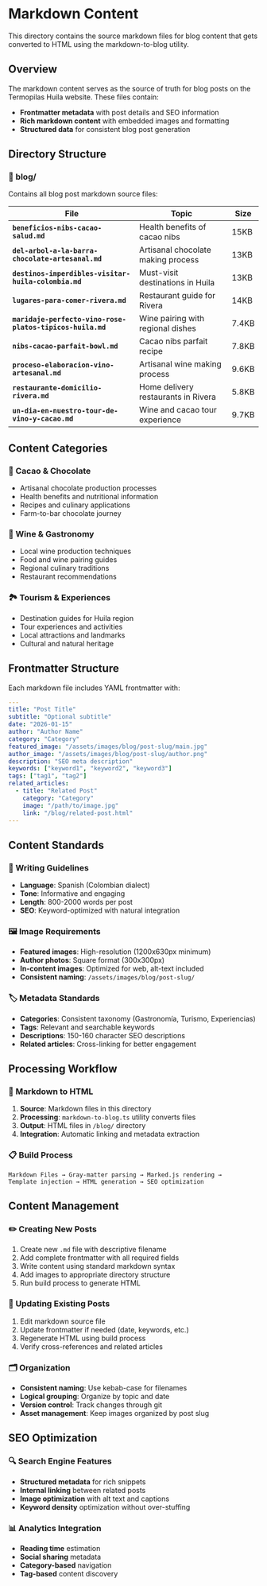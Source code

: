 # Markdown Content

This directory contains the source markdown files for blog content that gets converted to HTML using the markdown-to-blog utility.

## Overview

The markdown content serves as the source of truth for blog posts on the Termopilas Huila website. These files contain:

- **Frontmatter metadata** with post details and SEO information
- **Rich markdown content** with embedded images and formatting
- **Structured data** for consistent blog post generation

## Directory Structure

### 📂 blog/

Contains all blog post markdown source files:

| File | Topic | Size |
|------|-------|------|
| **`beneficios-nibs-cacao-salud.md`** | Health benefits of cacao nibs | 15KB |
| **`del-arbol-a-la-barra-chocolate-artesanal.md`** | Artisanal chocolate making process | 13KB |
| **`destinos-imperdibles-visitar-huila-colombia.md`** | Must-visit destinations in Huila | 13KB |
| **`lugares-para-comer-rivera.md`** | Restaurant guide for Rivera | 14KB |
| **`maridaje-perfecto-vino-rose-platos-tipicos-huila.md`** | Wine pairing with regional dishes | 7.4KB |
| **`nibs-cacao-parfait-bowl.md`** | Cacao nibs parfait recipe | 7.8KB |
| **`proceso-elaboracion-vino-artesanal.md`** | Artisanal wine making process | 9.6KB |
| **`restaurante-domicilio-rivera.md`** | Home delivery restaurants in Rivera | 5.8KB |
| **`un-dia-en-nuestro-tour-de-vino-y-cacao.md`** | Wine and cacao tour experience | 9.7KB |

## Content Categories

### 🍫 Cacao & Chocolate

- Artisanal chocolate production processes
- Health benefits and nutritional information
- Recipes and culinary applications
- Farm-to-bar chocolate journey

### 🍷 Wine & Gastronomy

- Local wine production techniques
- Food and wine pairing guides
- Regional culinary traditions
- Restaurant recommendations

### 🏞️ Tourism & Experiences

- Destination guides for Huila region
- Tour experiences and activities
- Local attractions and landmarks
- Cultural and natural heritage

## Frontmatter Structure

Each markdown file includes YAML frontmatter with:

```yaml
---
title: "Post Title"
subtitle: "Optional subtitle"
date: "2026-01-15"
author: "Author Name"
category: "Category"
featured_image: "/assets/images/blog/post-slug/main.jpg"
author_image: "/assets/images/blog/post-slug/author.png"
description: "SEO meta description"
keywords: ["keyword1", "keyword2", "keyword3"]
tags: ["tag1", "tag2"]
related_articles:
  - title: "Related Post"
    category: "Category"
    image: "/path/to/image.jpg"
    link: "/blog/related-post.html"
---
```

## Content Standards

### 📝 Writing Guidelines

- **Language**: Spanish (Colombian dialect)
- **Tone**: Informative and engaging
- **Length**: 800-2000 words per post
- **SEO**: Keyword-optimized with natural integration

### 🖼️ Image Requirements

- **Featured images**: High-resolution (1200x630px minimum)
- **Author photos**: Square format (300x300px)
- **In-content images**: Optimized for web, alt-text included
- **Consistent naming**: `/assets/images/blog/post-slug/`

### 🏷️ Metadata Standards

- **Categories**: Consistent taxonomy (Gastronomía, Turismo, Experiencias)
- **Tags**: Relevant and searchable keywords
- **Descriptions**: 150-160 character SEO descriptions
- **Related articles**: Cross-linking for better engagement

## Processing Workflow

### 🔄 Markdown to HTML

1. **Source**: Markdown files in this directory
2. **Processing**: `markdown-to-blog.ts` utility converts files
3. **Output**: HTML files in `/blog/` directory
4. **Integration**: Automatic linking and metadata extraction

### 📋 Build Process

```text
Markdown Files → Gray-matter parsing → Marked.js rendering → 
Template injection → HTML generation → SEO optimization
```

## Content Management

### ✏️ Creating New Posts

1. Create new `.md` file with descriptive filename
2. Add complete frontmatter with all required fields
3. Write content using standard markdown syntax
4. Add images to appropriate directory structure
5. Run build process to generate HTML

### 🔄 Updating Existing Posts

1. Edit markdown source file
2. Update frontmatter if needed (date, keywords, etc.)
3. Regenerate HTML using build process
4. Verify cross-references and related articles

### 🗂️ Organization

- **Consistent naming**: Use kebab-case for filenames
- **Logical grouping**: Organize by topic and date
- **Version control**: Track changes through git
- **Asset management**: Keep images organized by post slug

## SEO Optimization

### 🔍 Search Engine Features

- **Structured metadata** for rich snippets
- **Internal linking** between related posts
- **Image optimization** with alt text and captions
- **Keyword density** optimization without over-stuffing

### 📊 Analytics Integration

- **Reading time** estimation
- **Social sharing** metadata
- **Category-based** navigation
- **Tag-based** content discovery

